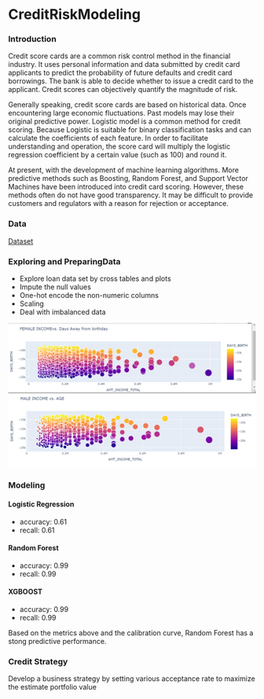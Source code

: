 # CreditRiskModeling
### Introduction
Credit score cards are a common risk control method in the financial industry. It uses personal information and data submitted by credit card applicants to predict the probability of future defaults and credit card borrowings. The bank is able to decide whether to issue a credit card to the applicant. Credit scores can objectively quantify the magnitude of risk.
 
Generally speaking, credit score cards are based on historical data. Once encountering large economic fluctuations. Past models may lose their original predictive power. Logistic model is a common method for credit scoring. Because Logistic is suitable for binary classification tasks and can calculate the coefficients of each feature. In order to facilitate understanding and operation, the score card will multiply the logistic regression coefficient by a certain value (such as 100) and round it.
 
At present, with the development of machine learning algorithms. More predictive methods such as Boosting, Random Forest, and Support Vector Machines have been introduced into credit card scoring. However, these methods often do not have good transparency. It may be difficult to provide customers and regulators with a reason for rejection or acceptance.

### Data
[Dataset](https://www.kaggle.com/datasets/rikdifos/credit-card-approval-prediction/data)



### Exploring and PreparingData
- Explore loan data set by cross tables and plots
- Impute the null values
- One-hot encode the non-numeric columns
- Scaling
- Deal with imbalanced data


![alt text](https://github.com/Sayuksh/Credit-Risk-Modeling/blob/main/Female_Income_vs_Age.png)
![alt text](https://github.com/Sayuksh/Credit-Risk-Modeling/blob/main/Male_Income_vs_Age.png)

### Modeling
#### Logistic Regression
- accuracy: 0.61
- recall: 0.61
#### Random Forest
- accuracy: 0.99
- recall: 0.99
#### XGBOOST
- accuracy: 0.99
- recall: 0.99


Based on the metrics above and the calibration curve, Random Forest has a stong predictive performance.


### Credit Strategy
Develop a business strategy by setting various acceptance rate to maximize the estimate portfolio value
